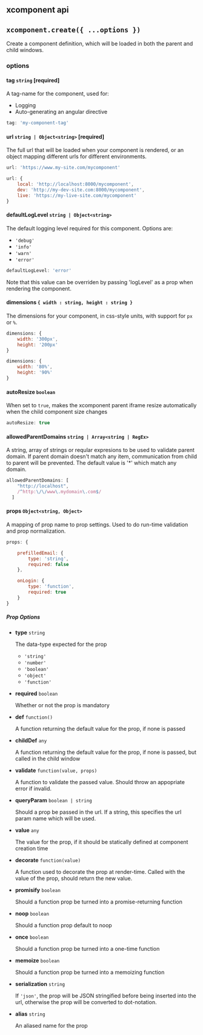 xcomponent api
--------------

## `xcomponent.create({ ...options })`

Create a component definition, which will be loaded in both the parent and child windows.

### options

#### tag `string` [required]

A tag-name for the component, used for:

- Logging
- Auto-generating an angular directive

```javascript
tag: 'my-component-tag'
```

#### url `string | Object<string>` [required]

The full url that will be loaded when your component is rendered, or an object mapping different urls for different
environments.

```javascript
url: 'https://www.my-site.com/mycomponent'
```

```javascript
url: {
    local: 'http://localhost:8000/mycomponent',
    dev: 'http://my-dev-site.com:8000/mycomponent',
    live: 'https://my-live-site.com/mycomponent'
}
```


#### defaultLogLevel `string | Object<string>`

The default logging level required for this component. Options are: 

  - `'debug'`
  - `'info'`
  - `'warn'`
  - `'error'`
  
```javascript
defaultLogLevel: 'error'
```

Note that this value can be overriden by passing 'logLevel' as a prop when rendering the component.


#### dimensions `{ width : string, height : string }`

The dimensions for your component, in css-style units, with support for `px` or `%`.

```javascript
dimensions: {
    width: '300px',
    height: '200px'
}
```

```javascript
dimensions: {
    width: '80%',
    height: '90%'
}
```

#### autoResize `boolean`

When set to `true`, makes the xcomponent parent iframe resize automatically when the child component size changes

```javascript
autoResize: true
```

#### allowedParentDomains `string | Array<string | RegEx>`

A string, array of strings or reqular expresions to be used to validate parent domain. If parent domain doesn't match any item, communication from child to parent will be prevented. The default value is '*' which match any domain.
  
```javascript
allowedParentDomains: [ 
    "http://localhost",
    /^http:\/\/www\.mydomain\.com$/
  ]
```

#### props `Object<string, Object>`

A mapping of prop name to prop settings. Used to do run-time validation and prop normalization.

```javascript
props: {

    prefilledEmail: {
        type: 'string',
        required: false
    },

    onLogin: {
        type: 'function',
        required: true
    }
}
```

##### Prop Options

- **type** `string`

  The data-type expected for the prop

  - `'string'`
  - `'number'`
  - `'boolean'`
  - `'object'`
  - `'function'`

- **required** `boolean`

  Whether or not the prop is mandatory

- **def** `function()`

  A function returning the default value for the prop, if none is passed

- **childDef** `any`

  A function returning the default value for the prop, if none is passed, but called in the child window

- **validate** `function(value, props)`

  A function to validate the passed value. Should throw an appopriate error if invalid.

- **queryParam** `boolean | string`

  Should a prop be passed in the url. If a string, this specifies the url param name which will be used.

- **value** `any`

  The value for the prop, if it should be statically defined at component creation time

- **decorate** `function(value)`

  A function used to decorate the prop at render-time. Called with the value of the prop, should return the new value.

- **promisify** `boolean`

  Should a function prop be turned into a promise-returning function

- **noop** `boolean`

  Should a function prop default to noop

- **once** `boolean`

  Should a function prop be turned into a one-time function

- **memoize** `boolean`

  Should a function prop be turned into a memoizing function

- **serialization** `string`

  If `'json'`, the prop will be JSON stringified before being inserted into the url, otherwise the prop will be converted to dot-notation.

- **alias** `string`

  An aliased name for the prop
